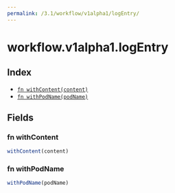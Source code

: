 ```yaml
---
permalink: /3.1/workflow/v1alpha1/logEntry/
---
```


# workflow.v1alpha1.logEntry



## Index

* [`fn withContent(content)`](#fn-withcontent)
* [`fn withPodName(podName)`](#fn-withpodname)

## Fields

### fn withContent

```ts
withContent(content)
```



### fn withPodName

```ts
withPodName(podName)
```

